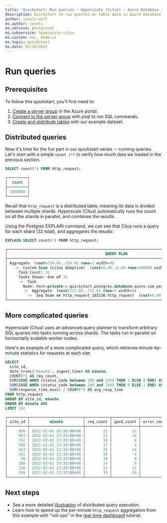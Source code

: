 ```yaml
---
title: 'Quickstart: Run queries - Hyperscale (Citus) - Azure Database for PostgreSQL'
description: Quickstart to run queries on table data in Azure Database for PostgreSQL - Hyperscale (Citus).
author: jonels-msft
ms.author: jonels
ms.service: postgresql
ms.subservice: hyperscale-citus
ms.custom: mvc, mode-ui
ms.topic: quickstart
ms.date: 01/24/2022
---
```


# Run queries

## Prerequisites

To follow this quickstart, you'll first need to:

1. [Create a server group](quickstart-create-portal.md) in the Azure portal.
2. [Connect to the server group](quickstart-connect-psql.md) with psql to
   run SQL commands.
3. [Create and distribute tables](quickstart-distribute-tables.md) with our
   example dataset.

## Distributed queries

Now it's time for the fun part in our quickstart series -- running queries.
Let's start with a simple `count (*)` to verify how much data we loaded in
the previous section.

```sql
SELECT count(*) FROM http_request;

┌─────────┐
│  count  │
├─────────┤
│ 1000000 │
└─────────┘
```

Recall that `http_request` is a distributed table, meaning its data is divided
between multiple shards. Hyperscale (Citus) automatically runs the count on all
the shards in parallel, and combines the results.

Using the Postgres EXPLAIN command, we can see that Citus runs a query for each
shard (32 total), and aggregates the results:

```sql
EXPLAIN SELECT count(*) FROM http_request;

┌──────────────────────────────────────────────────────────────────────────────────────────────────┐
│                                            QUERY PLAN                                            │
├──────────────────────────────────────────────────────────────────────────────────────────────────┤
│ Aggregate  (cost=250.00..250.02 rows=1 width=8)                                                  │
│   ->  Custom Scan (Citus Adaptive)  (cost=0.00..0.00 rows=100000 width=8)                        │
│     Task Count: 32                                                                               │
│     Tasks Shown: One of 32                                                                       │
│     ->  Task                                                                                     │
│       Node: host=private-c.quickstart.postgres.database.azure.com port=5432 dbname=citus         │
│       ->  Aggregate  (cost=721.60..721.61 rows=1 width=8)                                        │
│         ->  Seq Scan on http_request_102136 http_request  (cost=0.00..658.88 rows=25088 width=0) │
└──────────────────────────────────────────────────────────────────────────────────────────────────┘
```

## More complicated queries

Hyperscale (Citus) uses an advanced query planner to transform arbitrary SQL
queries into tasks running across shards. The tasks run in parallel on
horizontally scalable worker nodes.

Here's an example of a more complicated query, which retrieves minute-by-minute
statistics for requests at each site:

```sql
SELECT
  site_id,
  date_trunc('minute', ingest_time) AS minute,
  COUNT(*) AS req_count,
  SUM(CASE WHEN (status_code between 200 and 299) THEN 1 ELSE 0 END) AS good_count,
  SUM(CASE WHEN (status_code between 200 and 299) THEN 0 ELSE 1 END) AS error_count,
  SUM(response_time_msec) / COUNT(*) AS avg_resp_time
FROM http_request
GROUP BY site_id, minute
ORDER BY minute ASC
LIMIT 10;

┌─────────┬────────────────────────┬───────────┬────────────┬─────────────┬───────────────┐
│ site_id │         minute         │ req_count │ good_count │ error_count │ avg_resp_time │
├─────────┼────────────────────────┼───────────┼────────────┼─────────────┼───────────────┤
│     850 │ 2022-02-01 23:33:00+00 │        21 │         12 │           9 │            78 │
│     903 │ 2022-02-01 23:33:00+00 │        22 │         14 │           8 │            68 │
│     791 │ 2022-02-01 23:33:00+00 │        19 │          8 │          11 │            81 │
│     588 │ 2022-02-01 23:33:00+00 │        17 │          9 │           8 │            78 │
│     443 │ 2022-02-01 23:33:00+00 │        26 │         14 │          12 │            73 │
│     301 │ 2022-02-01 23:33:00+00 │        20 │          9 │          11 │            90 │
│      20 │ 2022-02-01 23:33:00+00 │        19 │          8 │          11 │            90 │
│     280 │ 2022-02-01 23:33:00+00 │        14 │          8 │           6 │            90 │
│     138 │ 2022-02-01 23:33:00+00 │        21 │         11 │          10 │            78 │
│     298 │ 2022-02-01 23:33:00+00 │        19 │         10 │           9 │            72 │
└─────────┴────────────────────────┴───────────┴────────────┴─────────────┴───────────────┘
```

## Next steps

- See a more detailed [illustration](tutorial-shard.md) of distributed query execution.
- Learn how to speed up the per-minute `http_request` aggregation from this
  example with "roll-ups" in the [real-time
  dashboard](tutorial-design-database-realtime.md) tutorial.
